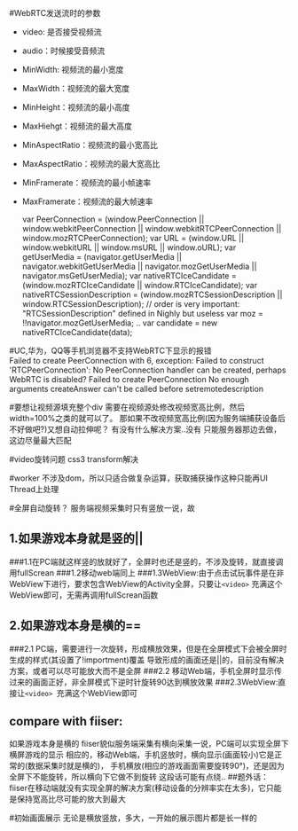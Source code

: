 #WebRTC发送流时的参数
* video: 是否接受视频流 
* audio：时候接受音频流 
* MinWidth: 视频流的最小宽度 
* MaxWidth：视频流的最大宽度 
* MinHeight：视频流的最小高度 
* MaxHiehgt：视频流的最大高度 
* MinAspectRatio：视频流的最小宽高比 
* MaxAspectRatio：视频流的最大宽高比 
* MinFramerate：视频流的最小帧速率 
* MaxFramerate：视频流的最大帧速率

    var PeerConnection = (window.PeerConnection || window.webkitPeerConnection || window.webkitRTCPeerConnection || window.mozRTCPeerConnection);
    var URL = (window.URL || window.webkitURL || window.msURL || window.oURL);
    var getUserMedia = (navigator.getUserMedia || navigator.webkitGetUserMedia || navigator.mozGetUserMedia || navigator.msGetUserMedia);
    var nativeRTCIceCandidate = (window.mozRTCIceCandidate || window.RTCIceCandidate);
    var nativeRTCSessionDescription = (window.mozRTCSessionDescription || window.RTCSessionDescription); // order is very important: "RTCSessionDescription" defined in Nighly but useless
    var moz = !!navigator.mozGetUserMedia;
    ..
    var candidate = new nativeRTCIceCandidate(data);
    
#UC,华为，QQ等手机浏览器不支持WebRTC下显示的报错    
Failed to create PeerConnection with 6, exception: Failed to construct 'RTCPeerConnection': No PeerConnection handler can be created, perhaps WebRTC is disabled?
Failed to create PeerConnection No enough arguments
createAnswer can't be called before setremotedescription

#要想让视频源填充整个div
需要在视频源处修改视频宽高比例，然后width=100%之类的就可以了。
那如果不改视频宽高比例(因为服务端捕获设备后不好做吧?)又想自动拉伸呢？
有没有什么解决方案..没有 只能服务器那边去做，这边尽量最大匹配

#video旋转问题 
css3 transform解决

#worker 
不涉及dom，所以只适合做复杂运算，获取捕获操作这种只能再UI Thread上处理

#全屏自动旋转？
服务端视频采集时只有竖放一说，故
## 1.如果游戏本身就是竖的||
###1.1在PC端就这样竖的放就好了，全屏时也还是竖的，不涉及旋转，就直接调用fullScrean
###1.2移动web端同上
###1.3WebView:由于点击试玩事件是在非WebView下进行，要求包含WebView的Activity全屏，只要让`<video>` 充满这个WebView即可，无需再调用fullScrean函数
## 2.如果游戏本身是横的==
###2.1 PC端，需要进行一次旋转，形成横放效果，但是在全屏模式下会被全屏时生成的样式(其设置了!importment)覆盖 导致形成的画面还是||的，目前没有解决方案，或者可以尽可能放大而不是全屏
###2.2 移动Web端，手机全屏时显示传过来的画面正好，非全屏模式下逆时针旋转90达到横放效果
###2.3WebView:直接让`<video> `充满这个WebView即可
## compare with fiiser:
如果游戏本身是横的
fiiser貌似服务端采集有横向采集一说，PC端可以实现全屏下横屏游戏的显示
相应的，移动Web端，手机竖放时，横向显示(画面较小)它是正常的(数据采集时就是横的)，
手机横放(相应的游戏画面需要旋转90°)，还是因为全屏下不能旋转，所以横向下它做不到旋转
这段话可能有点绕..
##题外话：
fiiser在移动端就没有实现全屏的解决方案(移动设备的分辨率实在太多)，它只能是保持宽高比尽可能的放大到最大

#初始画面展示
无论是横放竖放，多大，一开始的展示图片都是长一样的
